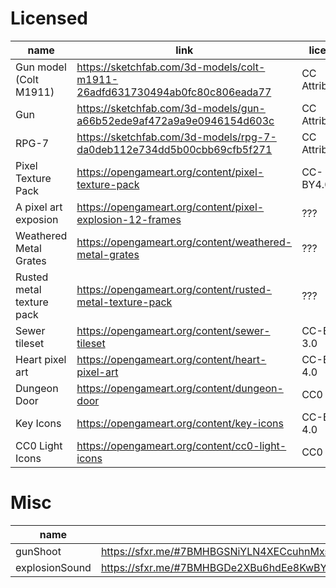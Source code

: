 # Licensed

| name                      | link                                                                        | license        |
| ------------------------- | --------------------------------------------------------------------------- | -------------- |
| Gun model (Colt M1911)    | https://sketchfab.com/3d-models/colt-m1911-26adfd631730494ab0fc80c806eada77 | CC Attribution |
| Gun                       | https://sketchfab.com/3d-models/gun-a66b52ede9af472a9a9e0946154d603c        | CC Attribution |
| RPG-7                     | https://sketchfab.com/3d-models/rpg-7-da0deb112e734dd5b00cbb69cfb5f271      | CC Attribution |
| Pixel Texture Pack        | https://opengameart.org/content/pixel-texture-pack                          | CC-BY4.0       |
| A pixel art exposion      | https://opengameart.org/content/pixel-explosion-12-frames                   | ???            |
| Weathered Metal Grates    | https://opengameart.org/content/weathered-metal-grates                      | ???            |
| Rusted metal texture pack | https://opengameart.org/content/rusted-metal-texture-pack                   | ???            |
| Sewer tileset             | https://opengameart.org/content/sewer-tileset                               | CC-BY 3.0      |
| Heart pixel art           | https://opengameart.org/content/heart-pixel-art                             | CC-BY 4.0      |
| Dungeon Door              | https://opengameart.org/content/dungeon-door                                | CC0            |
| Key Icons                 | https://opengameart.org/content/key-icons                                   | CC-BY 4.0      |
| CC0 Light Icons           | https://opengameart.org/content/cc0-light-icons                             | CC0            |

# Misc

| name           | link                                                                                                                                       |
| -------------- | ------------------------------------------------------------------------------------------------------------------------------------------ |
| gunShoot       | https://sfxr.me/#7BMHBGSNiYLN4XECcuhnMxsKtRDCk3PwSwx2gLfRBMYFRvrtykUcVZogWW2VLhJQhQmMiUZ7F84DagitFF4QLUFv2QAWASzCG6EPrVskxeW9nLQ8tWByy9H4G |
| explosionSound | https://sfxr.me/#7BMHBGDe2XBu6hdEe8KwBYTrMmDifzgRxGkZFVU2sBbXyTZr4fzXhBEW6zN6J8FKvY6caS4WWcZdrAq5ZUvGQ4mB2Hzsqx5txKKc1Q7mSefqkbsvT1sB12cPq |
